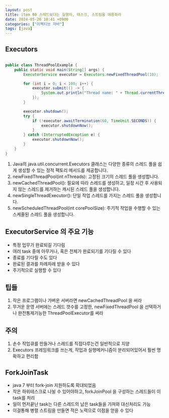 ```yaml
---
layout: post
title: item 80 스레드보다는 실행자, 태스크, 스트림을 애용하라
date: 2024-05-26 10:41 +0900
categories: ["이펙티브 자바"]
tags: [java]
---
```


## Executors

```java

public class ThreadPoolExample {
    public static void main(String[] args) {
        ExecutorService executor = Executors.newFixedThreadPool(10);

        for (int i = 0; i < 100; i++) {
            executor.submit(() -> {
                System.out.println("Thread name: " + Thread.currentThread().getName());
            });
        }

        executor.shutdown();
        try {
            if (!executor.awaitTermination(60, TimeUnit.SECONDS)) {
                executor.shutdownNow();
            }
        } catch (InterruptedException e) {
            executor.shutdownNow();
        }
    }
}
```

1. Java의 java.util.concurrent.Executors 클래스는 다양한 종류의 스레드 풀을 쉽게 생성할 수 있는 정적 팩토리 메서드를 제공합니다.
2. newFixedThreadPool(int nThreads): 고정된 크기의 스레드 풀을 생성합니다.
3. newCachedThreadPool(): 필요에 따라 스레드를 생성하고, 일정 시간 후 사용되지 않는 스레드를 제거하는 캐시된 스레드 풀을 생성합니다.
4. newSingleThreadExecutor(): 단일 작업 스레드를 가지는 스레드 풀을 생성합니다.
5. newScheduledThreadPool(int corePoolSize): 주기적 작업을 수행할 수 있는 스케줄된 스레드 풀을 생성합니다.

## ExecutorService 의 주요 기능

- 특정 업무가 완료되길 기다림
- 여러 task 중에 아무거나, 혹은 전체가 완료되기를 기다릴 수 있다
- 종료를 기다릴 수도 있다
- 완료된 결과를 차례차례 받을 수 있다
- 주기적으로 실행할 수 있다


## 팁들

1. 작은 프로그램이나 가벼운 서버라면 newCachedThreadPool 을 써라
2. 무거운 운영 서버에는 스레드 갯수를 고정한, newFixedThreadPool 을 선택하거나 완전통제가능한 ThreadPoolExecutor를 써라

## 주의

1. 손수 작업큐를 만들거나 스레드를 직접다루는건 일반적으로 지양
2. Executors 프레임워크를 쓰는게, 작업과 실행메커니즘이 분리되어있어서 훨씬 명확하고 편리함

## ForkJoinTask

- java 7 부터 fork-join 지원하도록 확대되었음
- 작은 하위테스크로 나뉠 수 있어야하고, forkJoinPool 을 구성하는 스레드들이 이 task를 처리
- 일이 먼저끝난 task는 다른 스레드의 남은 task들을 가져와 대신처리도 가능
- 이걸통해 병렬 스트림을 만들면 적은 노력으로 이점을 얻을 수 있다
